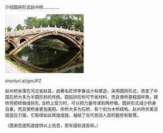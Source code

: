 介绍圆拱形式赵州桥.............


![介绍圆拱形式赵州桥](https://github.com/ywangnccu/ywang/blob/main/images/ZHAOZHOU_BRIDGE.jpg)

shorturl.at/gmJPZ


赵州桥坐落在河北省赵县，由著名匠师李春设计和建造，采用圆拱形式，改变了中国石桥大多为半圆形拱的传统。圆弧拱形桥可节省材料，而且使桥基稳固牢靠。建桥师把桥做成拱形, 
当桥上受力时，可以把力量传递到两桥墩。圆拱形式减少桥身自重，而且使桥身更加美观。拱桥大多为石桥，有个别为木桥结构。赵州桥优美坚固适应力强，它取得如此辉煌成就，凝结了古代劳动人民的勤劳和智慧。


（感谢百度知道提供以上信息，若有侵权请告知。）
